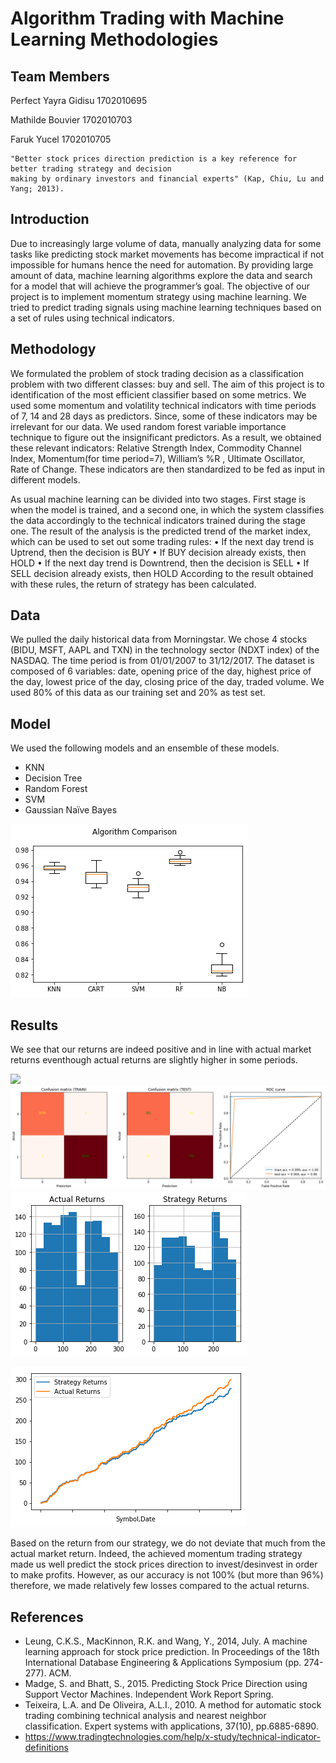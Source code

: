 # Algorithm Trading with Machine Learning Methodologies



## Team Members

Perfect Yayra Gidisu  1702010695

Mathilde Bouvier      1702010703

Faruk Yucel           1702010705



```
"Better stock prices direction prediction is a key reference for better trading strategy and decision
making by ordinary investors and financial experts" (Kap, Chiu, Lu and Yang; 2013).
```

## Introduction

Due to increasingly large volume of data, manually analyzing data for some tasks like predicting stock market movements has become impractical if not impossible for humans hence the need for automation. By providing large amount of data, machine learning algorithms explore the data and search for a model that will achieve the programmer’s goal. The objective of our project is to implement momentum strategy using machine learning. We tried to predict trading signals using machine learning techniques based on a set of rules using technical indicators. 

## Methodology

We formulated the problem of stock trading decision as a classification problem with two different classes: buy and sell. The aim of this project is to identification of the most efficient classifier based on some metrics.
We used some momentum and volatility technical indicators with time periods of 7, 14 and 28 days as predictors. Since, some of these indicators may be irrelevant for our data. We used random forest variable importance technique to figure out the insignificant predictors. As a result, we obtained these relevant indicators: Relative Strength Index, Commodity Channel Index, Momentum(for time period=7), William’s %R , Ultimate Oscillator, Rate of Change. These indicators are then standardized to be fed as input in different models.

As usual machine learning can be divided into two stages. First stage is when the model is trained, and a second one, in which the system classifies the data accordingly to the technical indicators trained during the stage one. The result of the analysis is the predicted trend of the market index, which can be used to set out some trading rules:
• If the next day trend is Uptrend, then the decision is BUY
• If BUY decision already exists, then HOLD
• If the next day trend is Downtrend, then the decision is SELL
• If SELL decision already exists, then HOLD
According to the result obtained with these rules, the return of strategy has been calculated.



## Data

We pulled the daily historical data from Morningstar. We chose 4 stocks (BIDU, MSFT, AAPL and TXN) in the technology sector (NDXT index) of the NASDAQ. The time period is from 01/01/2007 to 31/12/2017. The dataset is composed of 6 variables: date, opening price of the day, highest price of the day, lowest price of the day, closing price of the day, traded volume. We used 80% of this data as our training set and 20% as test set.

## Model
We used the following models and an ensemble of these models.
- KNN
- Decision Tree
- Random Forest
- SVM
- Gaussian Naïve Bayes



![](Images/1.png)

## Results
We see that our returns are indeed positive and in line with actual market returns eventhough actual returns are slightly higher in some periods.

![](Images/9.png)
![](Images/2.png)
![](Images/6.png)

![](Images/7.png)

Based on the return from our strategy, we do not deviate that much from the actual market return. Indeed, the achieved momentum trading strategy made us well predict the stock prices direction to invest/desinvest in order to make profits. However, as our accuracy is not 100% (but more than 96%) therefore, we made relatively few losses compared to the actual returns. 

## References

- Leung, C.K.S., MacKinnon, R.K. and Wang, Y., 2014, July. A machine learning approach for stock price prediction. In Proceedings of the 18th International Database Engineering & Applications Symposium (pp. 274-277). ACM.
- Madge, S. and Bhatt, S., 2015. Predicting Stock Price Direction using Support Vector Machines. Independent Work Report Spring.
- Teixeira, L.A. and De Oliveira, A.L.I., 2010. A method for automatic stock trading combining technical analysis and nearest neighbor classification. Expert systems with applications, 37(10), pp.6885-6890.
- https://www.tradingtechnologies.com/help/x-study/technical-indicator-definitions

